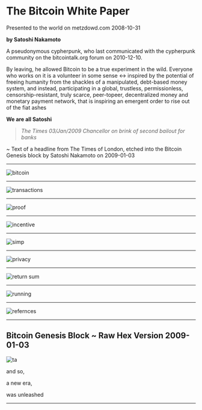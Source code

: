# The Bitcoin White Paper
Presented to the world on metzdowd.com
2008-10-31

**by Satoshi Nakamoto**

A pseudonymous cypherpunk, who last communicated
with the cypherpunk community on the bitcointalk.org
forum on 2010-12-10.

By leaving, he allowed Bitcoin to be a true experiment in
the wild. Everyone who works on it is a volunteer in some
sense <-> inspired by the potential of freeing humanity
from the shackles of a manipulated, debt-based money
system, and instead, participating in a global, trustless,
permissionless, censorship-resistant, truly scarce, peer-topeer, decentralized money and monetary payment network, that is inspiring an emergent order to rise out of the
fiat ashes

**We are all Satoshi**
>*The Times 03/Jan/2009 Chancellor on brink
of second bailout for banks*

~ Text of a headline from The Times of London,
etched into the Bitcoin Genesis block by Satoshi
Nakamoto on 2009-01-03

---

![bitcoin](figure-034-bitcoin.png)

---

![transactions](figure-035-transactions.png)

---

![proof](figure-036-proof.png)

---

![incentive](figure-037-incentive.png)

---

![simp](figure-038-simp.png)

---
![privacy](figure-039-privacy.png)

---

![return sum](figure-040-return%20sum.png)

---

![running](figure-041-running.png)

---

![refernces](figure-042-refernces.png)

---

## Bitcoin Genesis Block ~ Raw Hex Version 2009-01-03

![ta](figure-043-ta.png)

and so,

a new era,

was unleashed

---

